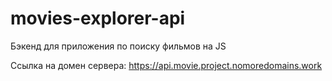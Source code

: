 # movies-explorer-api
Бэкенд для приложения по поиску фильмов на JS

Ссылка на домен сервера: https://api.movie.project.nomoredomains.work
